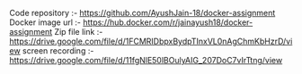 Code repository :- https://github.com/AyushJain-18/docker-assignment
Docker image url :- https://hub.docker.com/r/jainayush18/docker-assignment
Zip file link :- https://drive.google.com/file/d/1FCMRIDbpxBydpTInxVL0nAgChmKbHzrD/view
screen recording :- https://drive.google.com/file/d/11fgNlE50lBOulyAIG_207DoC7vIrTtng/view

